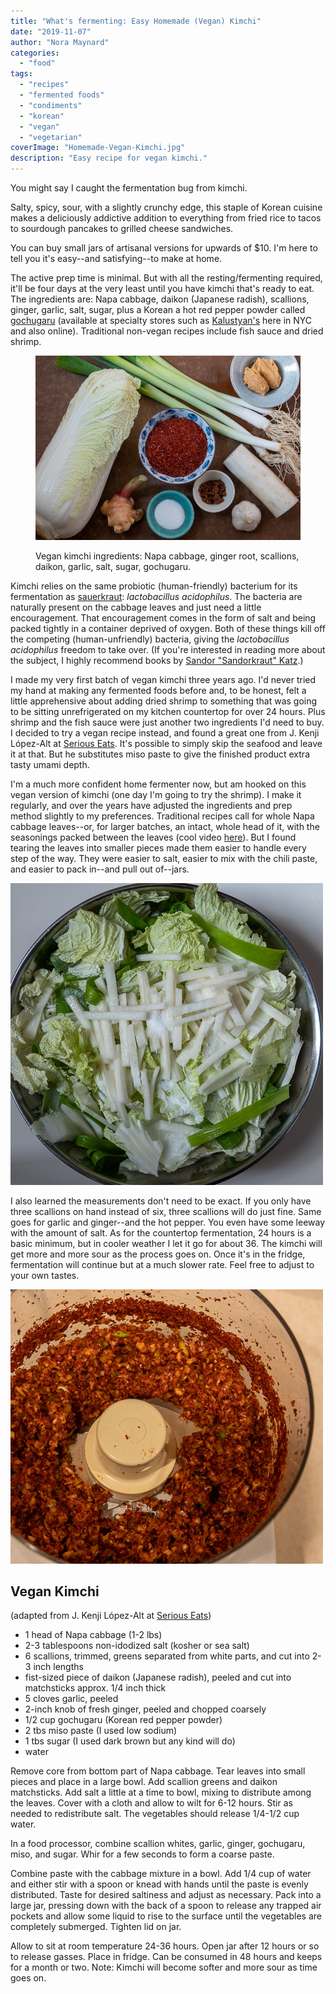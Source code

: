 ```yaml
---
title: "What's fermenting: Easy Homemade (Vegan) Kimchi"
date: "2019-11-07"
author: "Nora Maynard"
categories: 
  - "food"
tags: 
  - "recipes"
  - "fermented foods"
  - "condiments"
  - "korean"
  - "vegan"
  - "vegetarian"
coverImage: "Homemade-Vegan-Kimchi.jpg"
description: "Easy recipe for vegan kimchi."
---
```


You might say I caught the fermentation bug from kimchi.

Salty, spicy, sour, with a slightly crunchy edge, this staple of Korean cuisine makes a deliciously addictive addition to everything from fried rice to tacos to sourdough pancakes to grilled cheese sandwiches.

You can buy small jars of artisanal versions for upwards of $10. I'm here to tell you it's easy--and satisfying--to make at home.

The active prep time is minimal. But with all the resting/fermenting required, it'll be four days at the very least until you have kimchi that's ready to eat. The ingredients are: Napa cabbage, daikon (Japanese radish), scallions, ginger, garlic, salt, sugar, plus a Korean a hot red pepper powder called [gochugaru](https://amzn.to/33qLvLl) (available at specialty stores such as [Kalustyan's](https://foodsofnations.com/) here in NYC and also online). Traditional non-vegan recipes include fish sauce and dried shrimp.

<figure>

![Vegan kimchi ingredients: Napa cabbage, ginger root, scallions, daikon, garlic, salt, sugar, korean chile powder](images/Vegan-Kimchi-Ingredients.jpg)

<figcaption>

Vegan kimchi ingredients: Napa cabbage, ginger root, scallions, daikon, garlic, salt, sugar, gochugaru.

</figcaption>

</figure>

Kimchi relies on the same probiotic (human-friendly) bacterium for its fermentation as [sauerkraut](https://www.culturednyc.com/whats-fermenting-union-square-greenmarket-sauerkraut/): _lactobacillus acidophilus_. The bacteria are naturally present on the cabbage leaves and just need a little encouragement. That encouragement comes in the form of salt and being packed tightly in a container deprived of oxygen. Both of these things kill off the competing (human-unfriendly) bacteria, giving the _lactobacillus acidophilus_ freedom to take over. (If you're interested in reading more about the subject, I highly recommend books by [Sandor "Sandorkraut" Katz](https://www.wildfermentation.com/).)

I made my very first batch of vegan kimchi three years ago. I'd never tried my hand at making any fermented foods before and, to be honest, felt a little apprehensive about adding dried shrimp to something that was going to be sitting unrefrigerated on my kitchen countertop for over 24 hours. Plus shrimp and the fish sauce were just another two ingredients I'd need to buy. I decided to try a vegan recipe instead, and found a great one from J. Kenji López-Alt at [Serious Eats](https://www.seriouseats.com/recipes/2012/01/homemade-vegan-kimchi-recipe.html). It's possible to simply skip the seafood and leave it at that. But he substitutes miso paste to give the finished product extra tasty umami depth.

I'm a much more confident home fermenter now, but am hooked on this vegan version of kimchi (one day I'm going to try the shrimp). I make it regularly, and over the years have adjusted the ingredients and prep method slightly to my preferences. Traditional recipes call for whole Napa cabbage leaves--or, for larger batches, an intact, whole head of it, with the seasonings packed between the leaves (cool video [here](https://www.instagram.com/p/B4Y8m1wBHuX/)). But I found tearing the leaves into smaller pieces made them easier to handle every step of the way. They were easier to salt, easier to mix with the chili paste, and easier to pack in--and pull out of--jars.

![Kimchi cabbage mixture before wilting](images/Kimchi-Cabbage-Mixture-After-Wilting-1.jpg)

I also learned the measurements don't need to be exact. If you only have three scallions on hand instead of six, three scallions will do just fine. Same goes for garlic and ginger--and the hot pepper. You even have some leeway with the amount of salt. As for the countertop fermentation, 24 hours is a basic minimum, but in cooler weather I let it go for about 36. The kimchi will get more and more sour as the process goes on. Once it's in the fridge, fermentation will continue but at a much slower rate. Feel free to adjust to your own tastes.

![Kimchi paste in a food processor.](images/Mixing-Kimchi-Paste-With-Cabbage.jpg)

## Vegan Kimchi

(adapted from J. Kenji López-Alt at [Serious Eats](https://www.seriouseats.com/recipes/2012/01/homemade-vegan-kimchi-recipe.html))

- 1 head of Napa cabbage (1-2 lbs)
- 2-3 tablespoons non-idodized salt (kosher or sea salt)
- 6 scallions, trimmed, greens separated from white parts, and cut into 2-3 inch lengths
- fist-sized piece of daikon (Japanese radish), peeled and cut into matchsticks approx. 1/4 inch thick
- 5 cloves garlic, peeled
- 2-inch knob of fresh ginger, peeled and chopped coarsely
- 1/2 cup gochugaru (Korean red pepper powder)
- 2 tbs miso paste (I used low sodium)
- 1 tbs sugar (I used dark brown but any kind will do)
- water

Remove core from bottom part of Napa cabbage. Tear leaves into small pieces and place in a large bowl. Add scallion greens and daikon matchsticks. Add salt a little at a time to bowl, mixing to distribute among the leaves. Cover with a cloth and allow to wilt for 6-12 hours. Stir as needed to redistribute salt. The vegetables should release 1/4-1/2 cup water.

In a food processor, combine scallion whites, garlic, ginger, gochugaru, miso, and sugar. Whir for a few seconds to form a coarse paste.

Combine paste with the cabbage mixture in a bowl. Add 1/4 cup of water and either stir with a spoon or knead with hands until the paste is evenly distributed. Taste for desired saltiness and adjust as necessary. Pack into a large jar, pressing down with the back of a spoon to release any trapped air pockets and allow some liquid to rise to the surface until the vegetables are completely submerged. Tighten lid on jar.

Allow to sit at room temperature 24-36 hours. Open jar after 12 hours or so to release gasses. Place in fridge. Can be consumed in 48 hours and keeps for a month or two. Note: Kimchi will become softer and more sour as time goes on.
